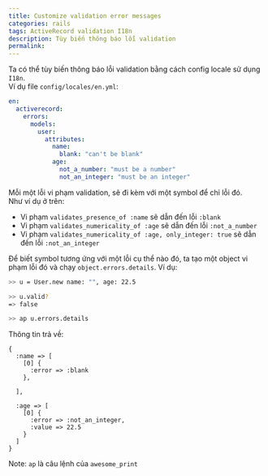 ```yaml
---
title: Customize validation error messages
categories: rails
tags: ActiveRecord validation I18n
description: Tùy biến thông báo lỗi validation
permalink: 
---
```

Ta có thể tùy biến thông báo lỗi validation bằng cách config locale sử dụng `I18n`.  
Ví dụ file `config/locales/en.yml`:
```yaml
en:
  activerecord:
    errors:
      models:
        user:
          attributes:
            name:
              blank: "can't be blank"
            age:
              not_a_number: "must be a number"
              not_an_integer: "must be an integer"

```
Mỗi một lỗi vi phạm validation, sẽ đi kèm với một symbol để chỉ lỗi đó.  
Như ví dụ ở trên:
- Vi phạm `validates_presence_of :name` sẽ dẫn đến lỗi `:blank`
- Vi phạm `validates_numericality_of :age` sẽ dẫn đến lỗi `:not_a_number`
- Vi phạm `validates_numericality_of :age, only_integer: true` sẽ dẫn đến lỗi `:not_an_integer`

Để biết symbol tương ứng với một lỗi cụ thể nào đó, ta tạo một object vi phạm lỗi đó và chạy `object.errors.details`. Ví dụ:
```bash
>> u = User.new name: "", age: 22.5

>> u.valid?
=> false

>> ap u.errors.details
```
Thông tin trả về:
```
{
  :name => [
    [0] {
      :error => :blank
    },

  ],

  :age => [
    [0] {
      :error => :not_an_integer,
      :value => 22.5
    }
  ]
}
```
Note: `ap` là câu lệnh của `awesome_print`
